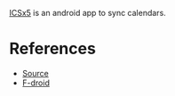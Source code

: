 [ICSx5](https://f-droid.org/packages/at.bitfire.icsdroid/) is an android app to sync calendars.

# References
- [Source](https://github.com/bitfireAT/icsx5)
- [F-droid](https://f-droid.org/packages/at.bitfire.icsdroid/)
